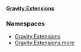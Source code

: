 #### [Gravity.Extensions](./index.md 'index')
### Namespaces
- [Gravity.Extensions](./Gravity-Extensions.md 'Gravity.Extensions')
- [Gravity.Extensions.more](./Gravity-Extensions-more.md 'Gravity.Extensions.more')
